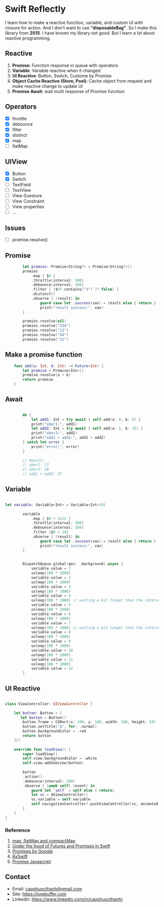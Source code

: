 # Swift Reflectly

I learn how to make a reactive function, variable, and custom UI with closure for action.
And I don't want to use <b>"disposableBag"</b>.
So I make this library from <b>2015</b>.
I have known my library not good. But I learn a lot about reactive programming.

## Reactive
1. <b>Promise</b>: Function response in queue with operators
2. <b>Variable</b>: Variable reactive when it changed 
3. <b>UI Reactive</b>: Button, Switch, Custome by Promise
4. <b>Object Cache Reactive (Store, Pool)</b>: Cache object from request and make reactive change to update UI
5. <b>Promise Await</b>: wait multi response of Promise function

## Operators
- [x] throttle
- [x] debounce
- [x] filter
- [x] distinct
- [x] map
- [ ] flatMap

## UIView
- [x] Button
- [x] Switch
- [ ] TextField
- [ ] TextView
- [ ] View Guesture
- [ ] View Constraint
- [ ] View properties
- [ ] ...

## Issues
- [ ] promise.resolve() 

## Promise

```swift
        let promies: Promise<String?> = Promise<String?>()
        promies
            .map { $0 }
            .throttle(interval: 500)
            .debounce(interval: 200)
            .filter { ($0?.contains("3") ?? false) }
            .distinct()
            .observe { (result) in
                guard case let .success(vax) = result else { return }
                print("result success:", vax)
        }
        
        promies.resolve(nil)
        promies.resolve("334")
        promies.resolve("22")
        promies.resolve("44")
        promies.resolve("32")
```

## Make a promise function

```swift
    func add(a: Int, b: Int) -> Future<Int> {
        let promise = Promise<Int>()
        promise.resolve(a + b)
        return promise
    }

```

## Await

```swift

        do {
            let add1: Int = try await { self.add(a: 8, b: 9) }
            print("ober1:", add1)
            let add2: Int = try await { self.add(a: 5, b: 15) }
            print("ober2:", add2)
            print("add1 + add2:", add1 + add2)
        } catch let error {
            print("error:", error)
        }
        
        // Result:
        // ober1: 17
        // ober2: 20
        // add1 + add2: 37

```


## Variable

```swift

let variable: Variable<Int> = Variable<Int>(0)
        
        variable
            .map { $0 + 1212 }
            .throttle(interval: 500)
            .debounce(interval: 200)
            .filter {$0 > 10}
            .observe { (result) in
                guard case let .success(vax) = result else { return }
                print("result success:", vax)
        }
        
        
        DispatchQueue.global(qos: .background).async {
            variable.value = 7
            usleep(100 * 1000)
            variable.value = 2
            usleep(100 * 1000)
            variable.value = 3
            usleep(100 * 1000)
            variable.value = 4
            usleep(300 * 1000) // waiting a bit longer than the interval
            variable.value = 5
            usleep(100 * 1000)
            variable.value = 6
            usleep(100 * 1000)
            variable.value = 7
            usleep(300 * 1000) // waiting a bit longer than the interval
            variable.value = 8
            usleep(100 * 1000)
            variable.value = 9
            usleep(100 * 1000)
            variable.value = 10
            usleep(100 * 1000)
            variable.value = 11
            usleep(100 * 1000)
            variable.value = 12
        }

```

## UI Reactive

```swift

class ViewController: UIViewController {
    
    let button: Button = {
       let button = Button()
        button.frame = CGRect(x: 100, y: 100, width: 100, height: 50)
        button.setTitle("A", for: .normal)
        button.backgroundColor = .red
        return button
    }()
    
    override func loadView() {
        super.loadView()
        self.view.backgroundColor = .white
        self.view.addSubview(button)
        
        button
        .action()
        .debounce(interval: 200)
        .observe { [weak self] (event) in
            guard let `self` = self else { return}
            let vc = AViewController()
            vc.variable = self.variable
            self.navigationController?.pushViewController(vc, animated: true)
        }
    }
}

```

### Reference
1. [map, flatMap and compactMap](https://www.hackingwithswift.com/articles/205/whats-the-difference-between-map-flatmap-and-compactmap)
2. [Under the hood of Futures and Promises in Swift](https://www.swiftbysundell.com/articles/under-the-hood-of-futures-and-promises-in-swift/)
3. [Promises by Google](https://github.com/google/promises/blob/master/g3doc/index.md#creating-promises)
4. [RxSwift](https://github.com/ReactiveX/RxSwift/)
5. [Promise Javascript](https://developer.mozilla.org/en-US/docs/Web/JavaScript/Reference/Global_Objects/Promise)


## Contact
- Email: caophuocthanh@gmail.com
- Site: https://onebuffer.com
- Linkedin: https://www.linkedin.com/in/caophuocthanh/
